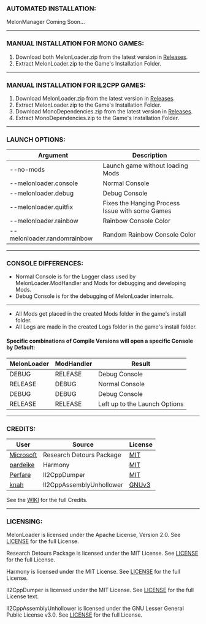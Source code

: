### AUTOMATED INSTALLATION:
MelonManager Coming Soon...

---
	
### MANUAL INSTALLATION FOR MONO GAMES:

1.  Download both MelonLoader.zip from the latest version in [Releases](https://github.com/HerpDerpinstine/MelonLoader/releases).
2.  Extract MelonLoader.zip to the Game's Installation Folder.

---

### MANUAL INSTALLATION FOR IL2CPP GAMES:

1.  Download MelonLoader.zip from the latest version in [Releases](https://github.com/HerpDerpinstine/MelonLoader/releases).
2.  Extract MelonLoader.zip to the Game's Installation Folder.
3.  Download MonoDependencies.zip from the latest version in [Releases](https://github.com/HerpDerpinstine/MelonLoader/releases).
4.  Extract MonoDependencies.zip to the Game's Installation Folder.

---

### LAUNCH OPTIONS:

| Argument              | Description                              |
| --------------------- | ---------------------------------------- |
| --no-mods             | Launch game without loading Mods         |
| --melonloader.console | Normal Console                           |
| --melonloader.debug   | Debug Console                            |
| --melonloader.quitfix   | Fixes the Hanging Process Issue with some Games |
| --melonloader.rainbow | Rainbow Console Color                |
| --melonloader.randomrainbow | Random Rainbow Console Color |

---

### CONSOLE DIFFERENCES:

- Normal Console is for the Logger class used by MelonLoader.ModHandler and Mods for debugging and developing Mods.
- Debug Console is for the debugging of MelonLoader internals.

---

- All Mods get placed in the created Mods folder in the game's install folder.
- All Logs are made in the created Logs folder in the game's install folder.

#### Specific combinations of Compile Versions will open a specific Console by Default:

| MelonLoader | ModHandler | Result                        |
| ----------- | ---------- | ----------------------------- |
| DEBUG       | RELEASE    | Debug Console                 |
| RELEASE     | DEBUG      | Normal Console                |
| DEBUG       | DEBUG      | Debug Console                 |
| RELEASE     | RELEASE    | Left up to the Launch Options |

---

### CREDITS:

| User | Source | License |
| ----------- | ---------- | ---------- |
| [Microsoft](https://github.com/microsoft) | Research Detours Package | [MIT](https://github.com/microsoft/Detours/blob/master/LICENSE.md) |
| [pardeike](https://github.com/pardeike) | Harmony | [MIT](https://github.com/HerpDerpinstine/MelonLoader/blob/master/MelonLoader.ModHandler/Harmony/LICENSE) |
| [Perfare](https://github.com/Perfare) | Il2CppDumper | [MIT](https://github.com/Perfare/Il2CppDumper/blob/master/LICENSE) |
| [knah](https://github.com/knah) | Il2CppAssemblyUnhollower | [GNUv3](https://github.com/knah/Il2CppAssemblyUnhollower/blob/master/LICENSE) |

See the [WIKI](https://melonwiki.xyz/#/credits) for the full Credits.

---

### LICENSING:

MelonLoader is licensed under the Apache License, Version 2.0. See [LICENSE](https://github.com/HerpDerpinstine/MelonLoader/blob/master/LICENSE) for the full License.

Research Detours Package is licensed under the MIT License. See [LICENSE](https://github.com/microsoft/Detours/blob/master/LICENSE.md) for the full License.

Harmony is licensed under the MIT License. See [LICENSE](https://github.com/HerpDerpinstine/MelonLoader/blob/master/MelonLoader.ModHandler/Harmony/LICENSE) for the full License.

Il2CppDumper is licensed under the MIT License. See [LICENSE](https://github.com/Perfare/Il2CppDumper/blob/master/LICENSE) for the full License text.

Il2CppAssemblyUnhollower is licensed under the GNU Lesser General Public License v3.0. See [LICENSE](https://github.com/knah/Il2CppAssemblyUnhollower/blob/master/LICENSE) for the full License.